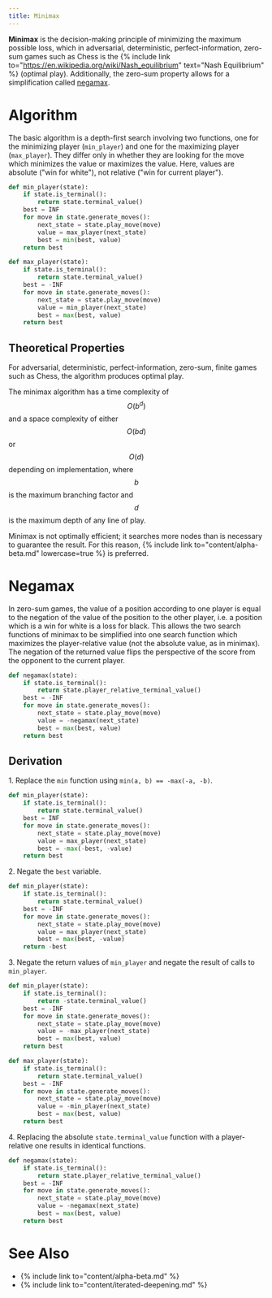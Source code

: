 ```yaml
---
title: Minimax
---
```


**Minimax** is the decision-making principle of minimizing the maximum possible loss, which in adversarial, deterministic, perfect-information, zero-sum games such as Chess is the {% include link to="https://en.wikipedia.org/wiki/Nash_equilibrium" text="Nash Equilibrium" %} (optimal play).
Additionally, the zero-sum property allows for a simplification called [negamax](#negamax).

# Algorithm

The basic algorithm is a depth-first search involving two functions, one for the minimizing player (`min_player`) and one for the maximizing player (`max_player`).
They differ only in whether they are looking for the move which minimizes the value or maximizes the value.
Here, values are absolute ("win for white"), not relative ("win for current player").

```py
def min_player(state):
    if state.is_terminal():
        return state.terminal_value()
    best = INF
    for move in state.generate_moves():
        next_state = state.play_move(move)
        value = max_player(next_state)
        best = min(best, value)
    return best

def max_player(state):
    if state.is_terminal():
        return state.terminal_value()
    best = -INF
    for move in state.generate_moves():
        next_state = state.play_move(move)
        value = min_player(next_state)
        best = max(best, value)
    return best
```

## Theoretical Properties

For adversarial, deterministic, perfect-information, zero-sum, finite games such as Chess, the algorithm produces optimal play.

The minimax algorithm has a time complexity of $$O(b^d)$$ and a space complexity of either $$O(bd)$$ or $$O(d)$$ depending on implementation, where $$b$$ is the maximum branching factor and $$d$$ is the maximum depth of any line of play.

Minimax is not optimally efficient; it searches more nodes than is necessary to guarantee the result.
For this reason, {% include link to="content/alpha-beta.md" lowercase=true %} is preferred.

# Negamax

In zero-sum games, the value of a position according to one player is equal to the negation of the value of the position to the other player, i.e. a position which is a win for white is a loss for black.
This allows the two search functions of minimax to be simplified into one search function which maximizes the player-relative value (not the absolute value, as in minimax).
The negation of the returned value flips the perspective of the score from the opponent to the current player.

```py
def negamax(state):
    if state.is_terminal():
        return state.player_relative_terminal_value()
    best = -INF
    for move in state.generate_moves():
        next_state = state.play_move(move)
        value = -negamax(next_state)
        best = max(best, value)
    return best
```

## Derivation

1\. Replace the `min` function using `min(a, b) == -max(-a, -b)`.

```py
def min_player(state):
    if state.is_terminal():
        return state.terminal_value()
    best = INF
    for move in state.generate_moves():
        next_state = state.play_move(move)
        value = max_player(next_state)
        best = -max(-best, -value)
    return best
```

2\. Negate the `best` variable.

```py
def min_player(state):
    if state.is_terminal():
        return state.terminal_value()
    best = -INF
    for move in state.generate_moves():
        next_state = state.play_move(move)
        value = max_player(next_state)
        best = max(best, -value)
    return -best
```

3\. Negate the return values of `min_player` and negate the result of calls to `min_player`.

```py
def min_player(state):
    if state.is_terminal():
        return -state.terminal_value()
    best = -INF
    for move in state.generate_moves():
        next_state = state.play_move(move)
        value = -max_player(next_state)
        best = max(best, value)
    return best

def max_player(state):
    if state.is_terminal():
        return state.terminal_value()
    best = -INF
    for move in state.generate_moves():
        next_state = state.play_move(move)
        value = -min_player(next_state)
        best = max(best, value)
    return best
```

4\. Replacing the absolute `state.terminal_value` function with a player-relative one results in identical functions.

```py
def negamax(state):
    if state.is_terminal():
        return state.player_relative_terminal_value()
    best = -INF
    for move in state.generate_moves():
        next_state = state.play_move(move)
        value = -negamax(next_state)
        best = max(best, value)
    return best
```

# See Also

- {% include link to="content/alpha-beta.md" %}
- {% include link to="content/iterated-deepening.md" %}
